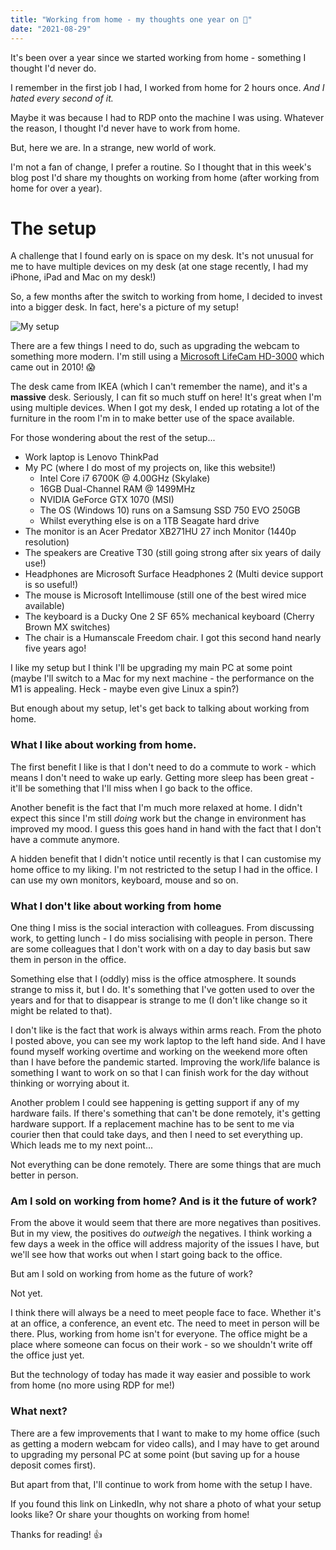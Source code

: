```yaml
---
title: "Working from home - my thoughts one year on 🏡"
date: "2021-08-29"
---
```


It's been over a year since we started working from home - something I thought I'd never do.

I remember in the first job I had, I worked from home for 2 hours once. _And I hated every second of it._

Maybe it was because I had to RDP onto the machine I was using. Whatever the reason, I thought I'd never have to work from home.

But, here we are. In a strange, new world of work.

I'm not a fan of change, I prefer a routine. So I thought that in this week's blog post I'd share my thoughts on working from home (after working from home for over a year).

# The setup

A challenge that I found early on is space on my desk. It's not unusual for me to have multiple devices on my desk (at one stage recently, I had my iPhone, iPad and Mac on my desk!)

So, a few months after the switch to working from home, I decided to invest into a bigger desk. In fact, here's a picture of my setup!

![My setup](https://i.imgur.com/W4KEl98.jpg)

There are a few things I need to do, such as upgrading the webcam to something more modern. I'm still using a [Microsoft LifeCam HD-3000](https://www.amazon.co.uk/LifeCam-HD-3000-Port-EMEA-black/dp/B0099XD1PU/ref=sr_1_3?crid=AQ08N5AK9ZHW&dchild=1&keywords=microsoft+lifecam+hd-3000&qid=1629924674&sprefix=microsoft+lifec%2Caps%2C149&sr=8-3) which came out in 2010! 😱

The desk came from IKEA (which I can't remember the name), and it's a __massive__ desk. Seriously, I can fit so much stuff on here! It's great when I'm using multiple devices. When I got my desk, I ended up rotating a lot of the furniture in the room I'm in to make better use of the space available.

For those wondering about the rest of the setup...

- Work laptop is Lenovo ThinkPad
- My PC (where I do most of my projects on, like this website!)
    - Intel Core i7 6700K @ 4.00GHz (Skylake)
    - 16GB Dual-Channel RAM @ 1499MHz
    - NVIDIA GeForce GTX 1070 (MSI)
    - The OS (Windows 10) runs on a Samsung SSD 750 EVO 250GB
    - Whilst everything else is on a 1TB Seagate hard drive
- The monitor is an Acer Predator XB271HU 27 inch Monitor (1440p resolution)
- The speakers are Creative T30 (still going strong after six years of daily use!)
- Headphones are Microsoft Surface Headphones 2 (Multi device support is so useful!)
- The mouse is Microsoft Intellimouse (still one of the best wired mice available)
- The keyboard is a Ducky One 2 SF 65% mechanical keyboard (Cherry Brown MX switches)
- The chair is a Humanscale Freedom chair. I got this second hand nearly five years ago!

I like my setup but I think I'll be upgrading my main PC at some point (maybe I'll switch to a Mac for my next machine - the performance on the M1 is appealing. Heck - maybe even give Linux a spin?)

But enough about my setup, let's get back to talking about working from home.

### What I like about working from home.

The first benefit I like is that I don't need to do a commute to work - which means I don't need to wake up early. Getting more sleep has been great - it'll be something that I'll miss when I go back to the office.

Another benefit is the fact that I'm much more relaxed at home. I didn't expect this since I'm still _doing_ work but the change in environment has improved my mood. I guess this goes hand in hand with the fact that I don't have a commute anymore.

A hidden benefit that I didn't notice until recently is that I can customise my home office to my liking. I'm not restricted to the setup I had in the office. I can use my own monitors, keyboard, mouse and so on.

### What I don't like about working from home

One thing I miss is the social interaction with colleagues. From discussing work, to getting lunch - I do miss socialising with people in person. There are some colleagues that I don't work with on a day to day basis but saw them in person in the office.

Something else that I (oddly) miss is the office atmosphere. It sounds strange to miss it, but I do. It's something that I've gotten used to over the years and for that to disappear is strange to me (I don't like change so it might be related to that). 

I don't like is the fact that work is always within arms reach. From the photo I posted above, you can see my work laptop to the left hand side. And I have found myself working overtime and working on the weekend more often than I have before the pandemic started. Improving the work/life balance is something I want to work on so that I can finish work for the day without thinking or worrying about it.

Another problem I could see happening is getting support if any of my hardware fails. If there's something that can't be done remotely, it's getting hardware support. If a replacement machine has to be sent to me via courier then that could take days, and then I need to set everything up. Which leads me to my next point...

Not everything can be done remotely. There are some things that are much better in person.

### Am I sold on working from home? And is it the future of work?

From the above it would seem that there are more negatives than positives. But in my view, the positives do _outweigh_ the negatives. I think working a few days a week in the office will address majority of the issues I have, but we'll see how that works out when I start going back to the office.

But am I sold on working from home as the future of work?

Not yet.

I think there will always be a need to meet people face to face. Whether it's at an office, a conference, an event etc. The need to meet in person will be there. Plus, working from home isn't for everyone. The office might be a place where someone can focus on their work - so we shouldn't write off the office just yet.

But the technology of today has made it way easier and possible to work from home (no more using RDP for me!)


### What next?

There are a few improvements that I want to make to my home office (such as getting a modern webcam for video calls), and I may have to get around to upgrading my personal PC at some point (but saving up for a house deposit comes first).

But apart from that, I'll continue to work from home with the setup I have.

If you found this link on LinkedIn, why not share a photo of what your setup looks like? Or share your thoughts on working from home!

Thanks for reading! 👍